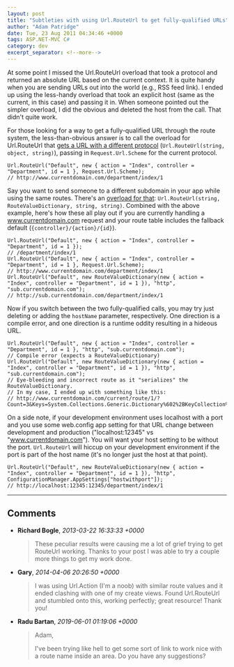 ```yaml
---
layout: post
title: "Subtleties with using Url.RouteUrl to get fully-qualified URLs"
author: "Adam Patridge"
date: Tue, 23 Aug 2011 04:34:46 +0000
tags: ASP.NET-MVC C#
category: dev
excerpt_separator: <!--more-->
---
```


At some point I missed the Url.RouteUrl overload that took a protocol and returned an absolute URL based on the current context. It is quite handy when you are sending URLs out into the world (e.g., RSS feed link). I ended up using the less-handy overload that took an explicit host (same as the current, in this case) and passing it in. When someone pointed out the simpler overload, I did the obvious and deleted the host from the call. That didn't quite work.

For those looking for a way to get a fully-qualified URL through the route system, the less-than-obvious answer is to call the overload for Url.RouteUrl that [gets a URL with a different protocol](http://msdn.microsoft.com/en-us/library/dd492238.aspx) (`Url.RouteUrl(string, object, string)`), passing in `Request.Url.Scheme` for the current protocol.

<!--more-->

    Url.RouteUrl("Default", new { action = "Index", controller = "Department", id = 1 }, Request.Url.Scheme);
    // http://www.currentdomain.com/department/index/1

Say you want to send someone to a different subdomain in your app while using the same routes. There's an [overload for that](http://msdn.microsoft.com/en-us/library/dd460200.aspx): `Url.RouteUrl(string, RouteValueDictionary, string, string)`. Combined with the above example, here's how these all play out if you are currently handling a www.currentdomain.com request and your route table includes the fallback default (`{controller}/{action}/{id}`).

    Url.RouteUrl("Default", new { action = "Index", controller = "Department", id = 1 });
    // /department/index/1
    Url.RouteUrl("Default", new { action = "Index", controller = "Department", id = 1 }, Request.Url.Scheme);
    // http://www.currentdomain.com/department/index/1
    Url.RouteUrl("Default", new RouteValueDictionary(new { action = "Index", controller = "Department", id = 1 }), "http", "sub.currentdomain.com");
    // http://sub.currentdomain.com/department/index/1

Now if you switch between the two fully-qualified calls, you may try just deleting or adding the `hostName` parameter, respectively. One direction is a compile error, and one direction is a runtime oddity resulting in a hideous URL.

    Url.RouteUrl("Default", new { action = "Index", controller = "Department", id = 1 }, "http", "sub.currentdomain.com");
    // Compile error (expects a RouteValueDictionary)
    Url.RouteUrl("Default", new RouteValueDictionary(new { action = "Index", controller = "Department", id = 1 }), "http", "sub.currentdomain.com");
    // Eye-bleeding and incorrect route as it "serializes" the RouteValueDictionary.
    // In my case, I ended up with something like this:
    // http://www.currentdomain.com/current/route/1/?Count=3&Keys=System.Collections.Generic.Dictionary%602%2BKeyCollection%5BSystem.String%2CSystem.Object%5D&Values=System.Collections.Generic.Dictionary%602%2BValueCollection%5BSystem.String%2CSystem.Object%5D
    
On a side note, if your development environment uses localhost with a port and you use some web.config app setting for that URL change between development and production ("localhost:12345" vs "www.currentdomain.com"). You will want your host setting to be without the port. `Url.RouteUrl` will hiccup on your development environment if the port is part of the host name (it's no longer just the host at that point).

    Url.RouteUrl("Default", new RouteValueDictionary(new { action = "Index", controller = "Department", id = 1 }), "http", ConfigurationManager.AppSettings["hostwithport"]);
    // http://localhost:12345:12345/department/index/1

---

## Comments

* **Richard Bogle**, _2013-03-22 16:33:33 +0000_

    > These peculiar results were causing me a lot of grief trying to get RouteUrl working. Thanks to your post I was able to try a couple more things to get my work done.

* **Gary**, _2014-04-06 20:26:50 +0000_

    > I was using Url.Action (I'm a noob) with similar route values and it ended clashing with one of my create views. Found Url.RouteUrl and stumbled onto this, working perfectly; great resource! Thank you!

* **Radu Bartan**, _2019-06-01 01:19:06 +0000_

    > Adam,
    >
    > I've been trying like hell to get some sort of link to work nice with a route name inside an area. Do you have any suggestions?